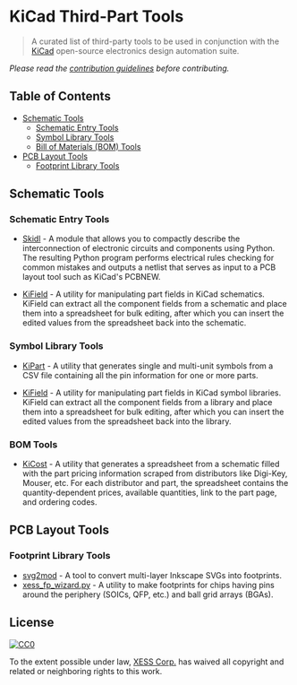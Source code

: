 # KiCad Third-Part Tools

> A curated list of third-party tools to be used in conjunction with the
[KiCad](http://kicad-pcb.org/) open-source electronics design
automation suite.

*Please read the [contribution guidelines](contributing.md) before contributing.*



## Table of Contents

<!-- TOC depthFrom:2 depthTo:6 withLinks:1 updateOnSave:1 orderedList:0 -->

- [Schematic Tools](#schematic-tools)
    - [Schematic Entry Tools](#schematic-entry-tools)
    - [Symbol Library Tools](#symbol-library-tools)
    - [Bill of Materials (BOM) Tools](#bom-tools)
- [PCB Layout Tools](#pcb-layout-tools)
    - [Footprint Library Tools](#footprint-library-tools)

<!-- /TOC -->



## Schematic Tools

### Schematic Entry Tools

- [Skidl](http://xesscorp.github.io/skidl) - A  module that allows you
to compactly describe the interconnection of electronic circuits and components
using Python. The resulting Python program performs electrical rules checking
for common mistakes and outputs a netlist that serves as input to
a PCB layout tool such as KiCad's PCBNEW.

- [KiField](https://xesscorp.github.io/KiField) - A utility for manipulating
part fields in KiCad schematics. KiField can extract all the component fields
from a schematic and place them into a spreadsheet for bulk editing, after
which you can insert the edited values from the spreadsheet back into the schematic.


### Symbol Library Tools

- [KiPart](https://xesscorp.github.io/KiPart) - A utility that generates single
and multi-unit symbols from a CSV file containing all the pin information for
one or more parts.

- [KiField](https://xesscorp.github.io/KiField) - A utility for manipulating
part fields in KiCad symbol libraries. KiField can extract all the component fields
from a library and place them into a spreadsheet for bulk editing, after
which you can insert the edited values from the spreadsheet back into the library.


### BOM Tools

- [KiCost](https://xesscorp.github.io/KiCost) - A utility that generates a
spreadsheet from a schematic filled with the part pricing information scraped
from distributors like Digi-Key, Mouser, etc. For each distributor and part,
the spreadsheet contains the quantity-dependent prices, available quantities,
link to the part page, and ordering codes.



## PCB Layout Tools

### Footprint Library Tools

- [svg2mod](https://github.com/mtl/svg2mod) - A tool to convert multi-layer Inkscape SVGs into footprints. 
- [xess_fp_wizard.py](https://github.com/xesscorp/xess_fp_wizard) - A utility
to make footprints for chips having pins around the periphery (SOICs, QFP, etc.)
and ball grid arrays (BGAs).



## License

[![CC0](http://mirrors.creativecommons.org/presskit/buttons/88x31/svg/cc-zero.svg)](https://creativecommons.org/publicdomain/zero/1.0/)

To the extent possible under law, [XESS Corp.](http://xess.com) has waived all copyright and related or neighboring rights to this work.
